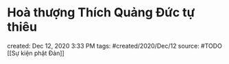 # Hoà thượng Thích Quảng Đức tự thiêu

created: Dec 12, 2020 3:33 PM
tags: #created/2020/Dec/12
source: #TODO
[[Sự kiện phật Đản]]